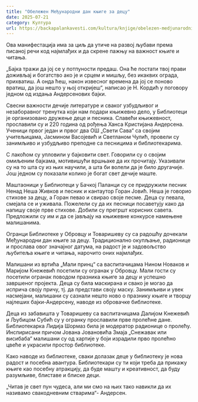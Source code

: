 ```yaml
---
title: "Обележен Међународни дан књиге за децу"
date: 2025-07-21
category: Култура
url: https://backapalankavesti.com/kultura/knjige/obelezen-medjunarodni-dan-knjige-za-decu/
---
```


Ова манифестација има за циљ да утиче на развој љубави према писаној речи код најмлађих и да скрене пажњу на важност књиге и читања.

„Бајка тражи да јој се у потпуности предаш. Она ће постати твој прави доживљај и богатство ако је и срцем и мишљу, без икаквих ограда, прихватиш. А онда ћеш, након извесног времена да јој се поново вратиш, да још нешто у њој откријеш“, написао је Н. Кордић у поговору једном од издања Андерсенових бајки.

Свесни важности дечије литературе и сваког узбудљивог и незаборавног тренутка који нам подари књижевно дело, у Библиотеци је организовано дружење деце и песника. Славећи књижевност, прославили су и 220 година од рођења Ханса Кристијана Андерсена. Ученици првог један и првог два ОШ „Свети Сава“ са својим учитељицама, Јасмином Васојевић и Светланом Чулић, провели су занимљиво и узбудљиво преподне са песницима и библиотекарима.

С лакоћом су упловили у бајковити свет. Говорили су о својим омиљеним бајкама, мотивишући вршњаке да их прочитају. Указивали су на то шта су из њих научили, а шта би волели да је било другачије. Још једном су показали колико је богат свет дечије маште.

Маштаоници у Библиотеци у Бачкој Паланци су се придружили песник Ненад Неша Живков и песник и кантаутор Горан Јовић. Неша је говорио стихове за децу, а Горан певао и свирао своје песме. Деца су певала, смејала се и уживала. Пожелели су да их песници посаветују како да напишу своје прве стихове. Добили су прегршт корисних савета. Предложили су им и да се јављају на књижевне конкурсе намењене малишанима.

Огранци Библиотеке у Обровцу и Товаришеву су са радошћу дочекали Међународни дан књиге за децу. Традиционално окупљање, радионице и прослава овог значајног датума, на радост је и задовољство љубитеља књиге и читања, нарочито оних најмлађих.

Малишани из вртића „Мали принц“ са васпитачицама Нином Новаков и Маријом Кнежевић посетили су огранак у Обровцу. Мали гости су посетили огранак поводом празника књиге за децу и успешно завршеног пројекта. Деца су била маскирана и свако је могао да исприча своју причу, тј. да представи своју маску. Занимљиви и увек насмејани, малишани су сазнали нешто ново о празнику књиге и творцу најлеших бајки-Андерсену, наводе из обровачке библиотеке.

Деца из забавишта у Товаришеву са васпитачицама Далијом Кнежевић и Љубицом Субић су у огранку прославили прве пролећне дане. Библиотекарка Лидија Шормаз била је модератор радионице о пролећу. Инспирисани причом Јована Јовановића Змаја „Снежавак или висибаба“ малишани су од хартије у боји израдили прво пролећно цвеће и украсили простор библиотеке.

Како наводе из библиотеке, сваки долазак деце у библиотеку је нова радост и посебна авантура. Библиотекари су ти који треба да прикажу књиге као посебну атракцију, да буде машту и креативност, да буду разумљиве, блиставе и блиске деци.

„Читав је свет пун чудеса, али ми смо на њих тако навикли да их називамо свакодневним стварима“- Андерсен.
